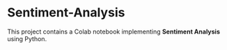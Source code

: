 # Sentiment-Analysis
This project contains a Colab notebook implementing **Sentiment Analysis** using Python. 
